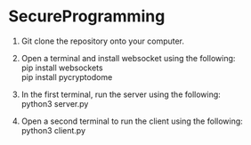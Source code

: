 # SecureProgramming

1. Git clone the repository onto your computer.

2. Open a terminal and install websocket using the following:
    <br/> pip install websockets
    <br/> pip install pycryptodome

3. In the first terminal, run the server using the following:
    <br/> python3 server.py

4. Open a second terminal to run the client using the following:
    <br/> python3 client.py
